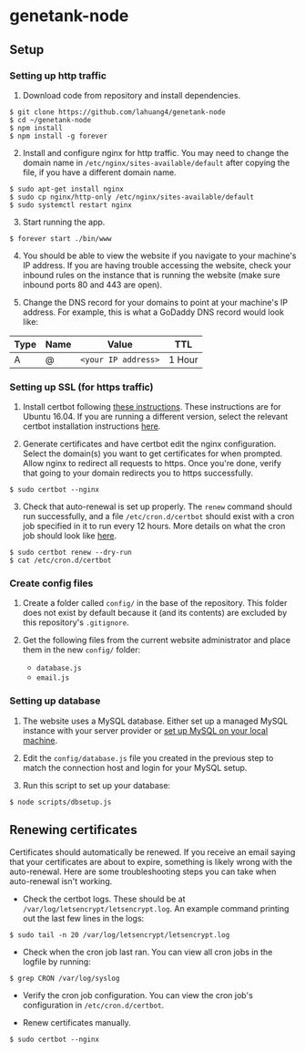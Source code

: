 # genetank-node

## Setup

### Setting up http traffic

1. Download code from repository and install dependencies.
```console
$ git clone https://github.com/lahuang4/genetank-node
$ cd ~/genetank-node
$ npm install
$ npm install -g forever
```

2. Install and configure nginx for http traffic. You may need to change the domain name in `/etc/nginx/sites-available/default` after copying the file, if you have a different domain name.
```console
$ sudo apt-get install nginx
$ sudo cp nginx/http-only /etc/nginx/sites-available/default
$ sudo systemctl restart nginx
```

3. Start running the app.
```console
$ forever start ./bin/www
```

4. You should be able to view the website if you navigate to your machine's IP address. If you are having trouble accessing the website, check your inbound rules on the instance that is running the website (make sure inbound ports 80 and 443 are open).

5. Change the DNS record for your domains to point at your machine's IP address. For example, this is what a GoDaddy DNS record would look like:

| Type | Name | Value               | TTL    |
|------|------|---------------------|--------|
| A    | @    | `<your IP address>` | 1 Hour |

### Setting up SSL (for https traffic)

1. Install certbot following [these instructions](https://certbot.eff.org/lets-encrypt/ubuntuxenial-nginx). These instructions are for Ubuntu 16.04. If you are running a different version, select the relevant certbot installation instructions [here](https://certbot.eff.org/).

2. Generate certificates and have certbot edit the nginx configuration. Select the domain(s) you want to get certificates for when prompted. Allow nginx to redirect all requests to https. Once you're done, verify that going to your domain redirects you to https successfully.
```console
$ sudo certbot --nginx
```

3. Check that auto-renewal is set up properly. The `renew` command should run successfully, and a file `/etc/cron.d/certbot` should exist with a cron job specified in it to run every 12 hours. More details on what the cron job should look like [here](https://community.letsencrypt.org/t/cerbot-cron-job/23895/5).
```console
$ sudo certbot renew --dry-run
$ cat /etc/cron.d/certbot
```

### Create config files

1. Create a folder called `config/` in the base of the repository. This folder does not exist by default because it (and its contents) are excluded by this repository's `.gitignore`.

2. Get the following files from the current website administrator and place them in the new `config/` folder:

    - `database.js`
    - `email.js`

### Setting up database

1. The website uses a MySQL database. Either set up a managed MySQL instance with your server provider or [set up MySQL on your local machine](https://dev.mysql.com/downloads/mysql/).

2. Edit the `config/database.js` file you created in the previous step to match the connection host and login for your MySQL setup.

3. Run this script to set up your database:
```console
$ node scripts/dbsetup.js
```

## Renewing certificates

Certificates should automatically be renewed. If you receive an email saying that your certificates are about to expire, something is likely wrong with the auto-renewal. Here are some troubleshooting steps you can take when auto-renewal isn't working.

- Check the certbot logs. These should be at `/var/log/letsencrypt/letsencrypt.log`. An example command printing out the last few lines in the logs:
```console
$ sudo tail -n 20 /var/log/letsencrypt/letsencrypt.log
```

- Check when the cron job last ran. You can view all cron jobs in the logfile by running:
```console
$ grep CRON /var/log/syslog
```

- Verify the cron job configuration. You can view the cron job's configuration in `/etc/cron.d/certbot`.

- Renew certificates manually.
```console
$ sudo certbot --nginx
```
